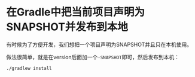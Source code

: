 在Gradle中把当前项目声明为SNAPSHOT并发布到本地
==============================

有时候为了方便开发，我们想把一个项目声明为SNAPSHOT并且只在本机使用。

做法很简单，就是在version后面加一个`-SNAPSHOT`即可，然后发布到本机：

```
./gradlew install
```
